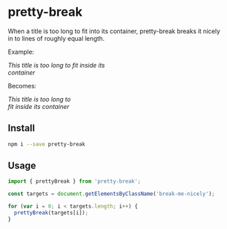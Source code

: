 # pretty-break

When a title is too long to fit into its container, pretty-break breaks it nicely in to lines of roughly equal length.

Example:

_This title is too long to fit inside its <br> container_

Becomes:

_This title is too long to <br> fit inside its container_

## Install

```bash
npm i --save pretty-break
```

## Usage

```js
import { prettyBreak } from 'pretty-break';

const targets = document.getElementsByClassName('break-me-nicely');

for (var i = 0; i < targets.length; i++) {
  prettyBreak(targets[i]);
}
```
